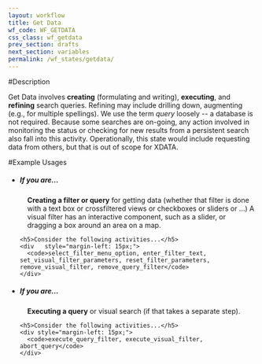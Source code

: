```yaml
---
layout: workflow
title: Get Data
wf_code: WF_GETDATA
css_class: wf_getdata
prev_section: drafts
next_section: variables
permalink: /wf_states/getdata/
---
```



#Description

Get Data involves __creating__ (formulating and writing), **executing**, and **refining** search queries.  Refining may include drilling down, augmenting (e.g., for multiple spellings).  We use the term *query* loosely -- a database is not required.   Because some searches are on-going, any action involved in monitoring the status or checking for new results from a persistent search also fall into this activity.   Operationally, this state would include requesting data from others, but that is out of scope for XDATA.

#Example Usages

<ul class="list-group">
  <li class="list-group-item">
    <h5>If you are...</h5>
    <p style="margin-left: 15px; ">
      <b>Creating a filter or query</b> for getting data (whether that filter is done with a text box or crossfiltered views or checkboxes or sliders or ...) A visual filter has an interactive component, such as a slider, or dragging a box around an area on a map.
    </p>

    <h5>Consider the following activities...</h5>
    <div   style="margin-left: 15px;">
      <code>select_filter_menu_option, enter_filter_text, set_visual_filter_parameters, reset_filter_parameters, remove_visual_filter, remove_query_filter</code>
    </div>
  </li>
  <li class="list-group-item">
    <h5>If you are...</h5>
    <p style="margin-left: 15px; ">
      <b>Executing a query</b> or visual search (if that takes a separate step).
    </p>

    <h5>Consider the following activities...</h5>
    <div style="margin-left: 15px;">
      <code>execute_query_filter, execute_visual_filter, abort_query</code>
    </div>
  </li>
</ul>
